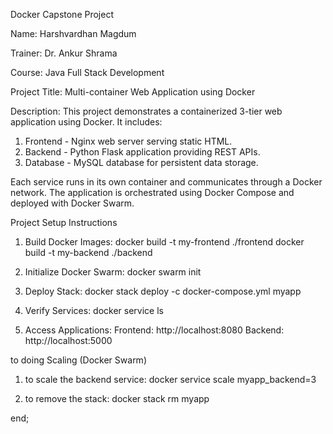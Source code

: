 Docker Capstone Project

Name: Harshvardhan Magdum

Trainer: Dr. Ankur Shrama

Course: Java Full Stack Development

Project Title: Multi-container Web Application using Docker


Description:
This project demonstrates a containerized 3-tier web application using Docker.
It includes:
1. Frontend - Nginx web server serving static HTML.
2. Backend - Python Flask application providing REST APIs.
3. Database - MySQL database for persistent data storage.

Each service runs in its own container and communicates through a Docker network.
The application is orchestrated using Docker Compose and deployed with Docker Swarm.

Project Setup Instructions

1. Build Docker Images:
   docker build -t my-frontend ./frontend
   docker build -t my-backend ./backend

2. Initialize Docker Swarm:
   docker swarm init

3. Deploy Stack:
   docker stack deploy -c docker-compose.yml myapp

4. Verify Services:
   docker service ls

5. Access Applications:
   Frontend: http://localhost:8080
   Backend: http://localhost:5000


to doing Scaling (Docker Swarm)

1. to scale the backend service:
   docker service scale myapp_backend=3

2. to remove the stack:
   docker stack rm myapp

end;

